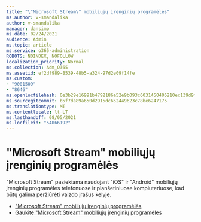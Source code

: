 ```yaml
---
title: "\"Microsoft Stream\" mobiliųjų įrenginių programėlės"
ms.author: v-smandalika
author: v-smandalika
manager: dansimp
ms.date: 02/24/2021
audience: Admin
ms.topic: article
ms.service: o365-administration
ROBOTS: NOINDEX, NOFOLLOW
localization_priority: Normal
ms.collection: Adm_O365
ms.assetid: ef2df989-8539-48b5-a324-97d2e09f14fe
ms.custom:
- "9001509"
- "8646"
ms.openlocfilehash: 0e3b29e16991b4792186a52e9b093c6031450405210ec139d9ff7edcc706284e
ms.sourcegitcommit: b5f7da89a650d2915dc652449623c78be6247175
ms.translationtype: MT
ms.contentlocale: lt-LT
ms.lasthandoff: 08/05/2021
ms.locfileid: "54066192"
---
```

# <a name="microsoft-stream-mobile-apps"></a>"Microsoft Stream" mobiliųjų įrenginių programėlės

"Microsoft Stream" pasiekiama naudojant "iOS" ir "Android" mobiliųjų įrenginių programėles telefonuose ir planšetiniuose kompiuteriuose, kad būtų galima peržiūrėti vaizdo įrašus kelyje.

- ["Microsoft Stream" mobiliųjų įrenginių programėlės](https://docs.microsoft.com/stream/mobile-apps-overview)
- [Gaukite "Microsoft Stream" mobiliųjų įrenginių programėles](https://docs.microsoft.com/stream/mobile-get-apps)
